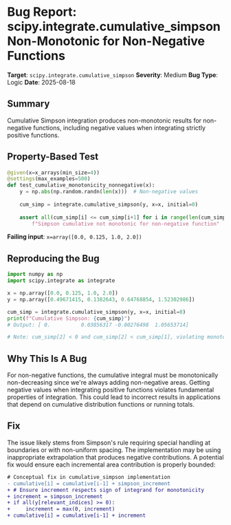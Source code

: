 # Bug Report: scipy.integrate.cumulative_simpson Non-Monotonic for Non-Negative Functions

**Target**: `scipy.integrate.cumulative_simpson`
**Severity**: Medium
**Bug Type**: Logic
**Date**: 2025-08-18

## Summary

Cumulative Simpson integration produces non-monotonic results for non-negative functions, including negative values when integrating strictly positive functions.

## Property-Based Test

```python
@given(x=x_arrays(min_size=4))
@settings(max_examples=500)
def test_cumulative_monotonicity_nonnegative(x):
    y = np.abs(np.random.randn(len(x)))  # Non-negative values
    
    cum_simp = integrate.cumulative_simpson(y, x=x, initial=0)
    
    assert all(cum_simp[i] <= cum_simp[i+1] for i in range(len(cum_simp)-1)), \
        f"Simpson cumulative not monotonic for non-negative function"
```

**Failing input**: `x=array([0.0, 0.125, 1.0, 2.0])`

## Reproducing the Bug

```python
import numpy as np
import scipy.integrate as integrate

x = np.array([0.0, 0.125, 1.0, 2.0])
y = np.array([0.49671415, 0.1382643, 0.64768854, 1.52302986])

cum_simp = integrate.cumulative_simpson(y, x=x, initial=0)
print(f"Cumulative Simpson: {cum_simp}")
# Output: [ 0.          0.03856317 -0.00276498  1.05653714]

# Note: cum_simp[2] < 0 and cum_simp[2] < cum_simp[1], violating monotonicity
```

## Why This Is A Bug

For non-negative functions, the cumulative integral must be monotonically non-decreasing since we're always adding non-negative areas. Getting negative values when integrating positive functions violates fundamental properties of integration. This could lead to incorrect results in applications that depend on cumulative distribution functions or running totals.

## Fix

The issue likely stems from Simpson's rule requiring special handling at boundaries or with non-uniform spacing. The implementation may be using inappropriate extrapolation that produces negative contributions. A potential fix would ensure each incremental area contribution is properly bounded:

```diff
# Conceptual fix in cumulative_simpson implementation
- cumulative[i] = cumulative[i-1] + simpson_increment
+ # Ensure increment respects sign of integrand for monotonicity
+ increment = simpson_increment
+ if all(y[relevant_indices] >= 0):
+     increment = max(0, increment)
+ cumulative[i] = cumulative[i-1] + increment
```